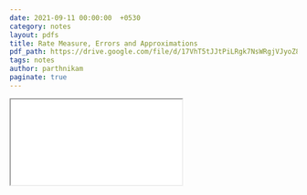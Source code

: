 ```yaml
---
date: 2021-09-11 00:00:00  +0530
category: notes
layout: pdfs
title: Rate Measure, Errors and Approximations
pdf_path: https://drive.google.com/file/d/17VhT5tJJtPiLRgk7NsWRgjVJyoZ8dzTr/preview?usp=sharing
tags: notes
author: parthnikam
paginate: true
---
```


<iframe class="embed-pdf" src="{{ page.pdf_path }}#toolbar=0" seamless="seamless" scrolling="no" style="overflow:hidden"></iframe>
